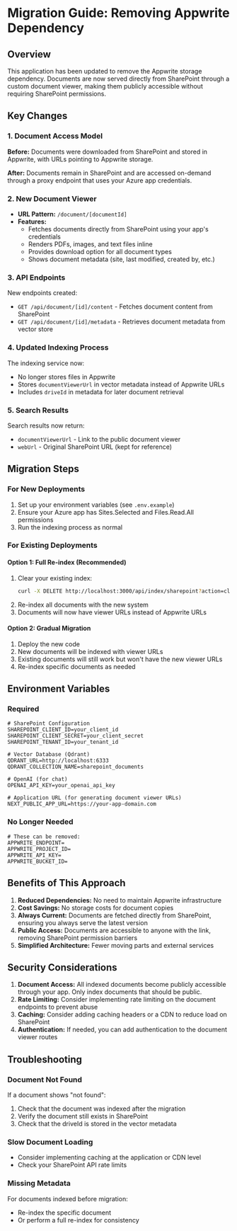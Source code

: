# Migration Guide: Removing Appwrite Dependency

## Overview
This application has been updated to remove the Appwrite storage dependency. Documents are now served directly from SharePoint through a custom document viewer, making them publicly accessible without requiring SharePoint permissions.

## Key Changes

### 1. Document Access Model
**Before:** Documents were downloaded from SharePoint and stored in Appwrite, with URLs pointing to Appwrite storage.

**After:** Documents remain in SharePoint and are accessed on-demand through a proxy endpoint that uses your Azure app credentials.

### 2. New Document Viewer
- **URL Pattern:** `/document/[documentId]`
- **Features:**
  - Fetches documents directly from SharePoint using your app's credentials
  - Renders PDFs, images, and text files inline
  - Provides download option for all document types
  - Shows document metadata (site, last modified, created by, etc.)

### 3. API Endpoints
New endpoints created:
- `GET /api/document/[id]/content` - Fetches document content from SharePoint
- `GET /api/document/[id]/metadata` - Retrieves document metadata from vector store

### 4. Updated Indexing Process
The indexing service now:
- No longer stores files in Appwrite
- Stores `documentViewerUrl` in vector metadata instead of Appwrite URLs
- Includes `driveId` in metadata for later document retrieval

### 5. Search Results
Search results now return:
- `documentViewerUrl` - Link to the public document viewer
- `webUrl` - Original SharePoint URL (kept for reference)

## Migration Steps

### For New Deployments
1. Set up your environment variables (see `.env.example`)
2. Ensure your Azure app has Sites.Selected and Files.Read.All permissions
3. Run the indexing process as normal

### For Existing Deployments

#### Option 1: Full Re-index (Recommended)
1. Clear your existing index:
   ```bash
   curl -X DELETE http://localhost:3000/api/index/sharepoint?action=clear
   ```
2. Re-index all documents with the new system
3. Documents will now have viewer URLs instead of Appwrite URLs

#### Option 2: Gradual Migration
1. Deploy the new code
2. New documents will be indexed with viewer URLs
3. Existing documents will still work but won't have the new viewer URLs
4. Re-index specific documents as needed

## Environment Variables

### Required
```env
# SharePoint Configuration
SHAREPOINT_CLIENT_ID=your_client_id
SHAREPOINT_CLIENT_SECRET=your_client_secret
SHAREPOINT_TENANT_ID=your_tenant_id

# Vector Database (Qdrant)
QDRANT_URL=http://localhost:6333
QDRANT_COLLECTION_NAME=sharepoint_documents

# OpenAI (for chat)
OPENAI_API_KEY=your_openai_api_key

# Application URL (for generating document viewer URLs)
NEXT_PUBLIC_APP_URL=https://your-app-domain.com
```

### No Longer Needed
```env
# These can be removed:
APPWRITE_ENDPOINT=
APPWRITE_PROJECT_ID=
APPWRITE_API_KEY=
APPWRITE_BUCKET_ID=
```

## Benefits of This Approach

1. **Reduced Dependencies:** No need to maintain Appwrite infrastructure
2. **Cost Savings:** No storage costs for document copies
3. **Always Current:** Documents are fetched directly from SharePoint, ensuring you always serve the latest version
4. **Public Access:** Documents are accessible to anyone with the link, removing SharePoint permission barriers
5. **Simplified Architecture:** Fewer moving parts and external services

## Security Considerations

1. **Document Access:** All indexed documents become publicly accessible through your app. Only index documents that should be public.
2. **Rate Limiting:** Consider implementing rate limiting on the document endpoints to prevent abuse
3. **Caching:** Consider adding caching headers or a CDN to reduce load on SharePoint
4. **Authentication:** If needed, you can add authentication to the document viewer routes

## Troubleshooting

### Document Not Found
If a document shows "not found":
1. Check that the document was indexed after the migration
2. Verify the document still exists in SharePoint
3. Check that the driveId is stored in the vector metadata

### Slow Document Loading
- Consider implementing caching at the application or CDN level
- Check your SharePoint API rate limits

### Missing Metadata
For documents indexed before migration:
- Re-index the specific document
- Or perform a full re-index for consistency
